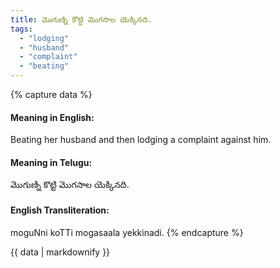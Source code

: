 ```yaml
---
title: మొగుణ్ని కొట్టి మొగసాల యెక్కినది.
tags:
  - "lodging"
  - "husband"
  - "complaint"
  - "beating"
---
```


{% capture data %}
#### Meaning in English:
Beating her husband and then lodging a complaint against him.

#### Meaning in Telugu:
మొగుణ్ని కొట్టి మొగసాల యెక్కినది.

#### English Transliteration:
moguNni koTTi mogasaala yekkinadi.
{% endcapture %}

<div class="notice">{{ data | markdownify }}</div>


